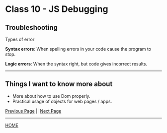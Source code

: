 # Class 10 - JS Debugging

## Troubleshooting

Types of error

**Syntax errors**: When spelling errors in your code cause the program to stop.

**Logic errors**: When the syntax right, but code gives incorrect results.



---

## Things I want to know more about

- More about how to use Dom properly.
- Practical usage of objects for web pages / apps.

[Previous Page](https://tomgtaylor.github.io/reading-notes2/class-09)    ||    [Next Page](https://tomgtaylor.github.io/reading-notes2/class-11) <br>

---
[HOME](https://tomgtaylor.github.io/reading-notes2) <br>
